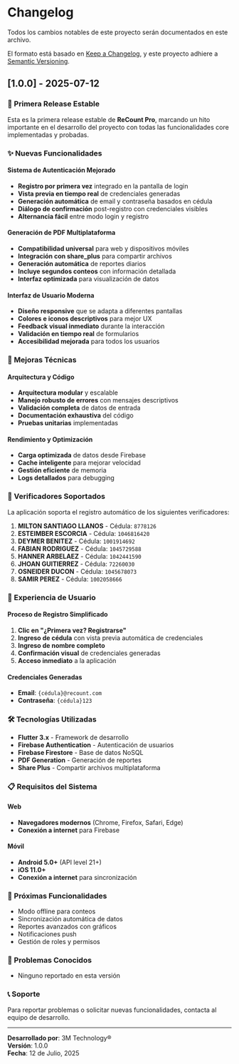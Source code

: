 # Changelog

Todos los cambios notables de este proyecto serán documentados en este archivo.

El formato está basado en [Keep a Changelog](https://keepachangelog.com/en/1.0.0/),
y este proyecto adhiere a [Semantic Versioning](https://semver.org/spec/v2.0.0.html).

## [1.0.0] - 2025-07-12

### 🎉 Primera Release Estable

Esta es la primera release estable de **ReCount Pro**, marcando un hito importante en el desarrollo del proyecto con todas las funcionalidades core implementadas y probadas.

### ✨ Nuevas Funcionalidades

#### Sistema de Autenticación Mejorado
- **Registro por primera vez** integrado en la pantalla de login
- **Vista previa en tiempo real** de credenciales generadas
- **Generación automática** de email y contraseña basados en cédula
- **Diálogo de confirmación** post-registro con credenciales visibles
- **Alternancia fácil** entre modo login y registro

#### Generación de PDF Multiplataforma
- **Compatibilidad universal** para web y dispositivos móviles
- **Integración con share_plus** para compartir archivos
- **Generación automática** de reportes diarios
- **Incluye segundos conteos** con información detallada
- **Interfaz optimizada** para visualización de datos

#### Interfaz de Usuario Moderna
- **Diseño responsive** que se adapta a diferentes pantallas
- **Colores e iconos descriptivos** para mejor UX
- **Feedback visual inmediato** durante la interacción
- **Validación en tiempo real** de formularios
- **Accesibilidad mejorada** para todos los usuarios

### 🔧 Mejoras Técnicas

#### Arquitectura y Código
- **Arquitectura modular** y escalable
- **Manejo robusto de errores** con mensajes descriptivos
- **Validación completa** de datos de entrada
- **Documentación exhaustiva** del código
- **Pruebas unitarias** implementadas

#### Rendimiento y Optimización
- **Carga optimizada** de datos desde Firebase
- **Cache inteligente** para mejorar velocidad
- **Gestión eficiente** de memoria
- **Logs detallados** para debugging

### 👥 Verificadores Soportados

La aplicación soporta el registro automático de los siguientes verificadores:

1. **MILTON SANTIAGO LLANOS** - Cédula: `8778126`
2. **ESTEIMBER ESCORCIA** - Cédula: `1046816420`
3. **DEYMER BENITEZ** - Cédula: `1001914692`
4. **FABIAN RODRIGUEZ** - Cédula: `1045729588`
5. **HANNER ARBELAEZ** - Cédula: `1042441590`
6. **JHOAN GUITIERREZ** - Cédula: `72260030`
7. **OSNEIDER DUCON** - Cédula: `1045678073`
8. **SAMIR PEREZ** - Cédula: `1002058666`

### 📱 Experiencia de Usuario

#### Proceso de Registro Simplificado
1. **Clic en "¿Primera vez? Registrarse"**
2. **Ingreso de cédula** con vista previa automática de credenciales
3. **Ingreso de nombre completo**
4. **Confirmación visual** de credenciales generadas
5. **Acceso inmediato** a la aplicación

#### Credenciales Generadas
- **Email**: `{cédula}@recount.com`
- **Contraseña**: `{cédula}123`

### 🛠️ Tecnologías Utilizadas

- **Flutter 3.x** - Framework de desarrollo
- **Firebase Authentication** - Autenticación de usuarios
- **Firebase Firestore** - Base de datos NoSQL
- **PDF Generation** - Generación de reportes
- **Share Plus** - Compartir archivos multiplataforma

### 📋 Requisitos del Sistema

#### Web
- **Navegadores modernos** (Chrome, Firefox, Safari, Edge)
- **Conexión a internet** para Firebase

#### Móvil
- **Android 5.0+** (API level 21+)
- **iOS 11.0+**
- **Conexión a internet** para sincronización

### 🔄 Próximas Funcionalidades

- Modo offline para conteos
- Sincronización automática de datos
- Reportes avanzados con gráficos
- Notificaciones push
- Gestión de roles y permisos

### 🐛 Problemas Conocidos

- Ninguno reportado en esta versión

### 📞 Soporte

Para reportar problemas o solicitar nuevas funcionalidades, contacta al equipo de desarrollo.

---

**Desarrollado por**: 3M Technology®  
**Versión**: 1.0.0  
**Fecha**: 12 de Julio, 2025
